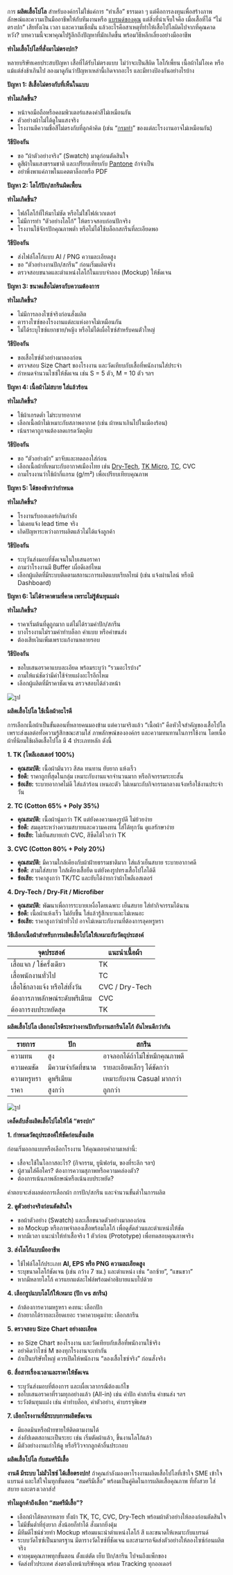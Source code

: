 การ **ผลิตเสื้อโปโล** สำหรับองค์กรไม่ใช่แค่การ “ทำเสื้อ” ธรรมดา ๆ แต่คือการลงทุนเพื่อสร้างภาพลักษณ์และความเป็นมืออาชีพให้กับทีมงานหรือ [แบรนด์ของคุณ](/blog/how-to-start-your-own-tshirt-business) แต่สิ่งที่น่าเจ็บใจคือ เมื่อเสื้อที่ได้ “ไม่ตรงปก” เสียทั้งเงิน เวลา และความเชื่อมั่น แล้วอะไรคือสาเหตุที่ทำให้เสื้อโปโลผิดไปจากที่คุณคาดหวัง? บทความนี้จะพาคุณไปรู้ลึกถึงปัญหาที่มักเกิดขึ้น พร้อมวิธีหลีกเลี่ยงอย่างมืออาชีพ

**ทำไมเสื้อโปโลที่สั่งมาไม่ตรงปก?**

หลายบริษัทเคยประสบปัญหา เสื้อที่ได้รับไม่ตรงแบบ ไม่ว่าจะเป็นสีผิด โลโก้เพี้ยน เนื้อผ้าไม่โอเค หรือแม้แต่ส่งช้าเกินไป ลองมาดูกันว่าปัญหาเหล่านี้เกิดจากอะไร และมีทางป้องกันอย่างไรบ้าง

**ปัญหา 1: สีเสื้อไม่ตรงกับที่เห็นในแบบ**

**ทำไมเกิดขึ้น?**

- หน้าจอมือถือหรือคอมพิวเตอร์แสดงค่าสีไม่เหมือนกัน
- ตัวอย่างผ้าไม่ได้ดูในแสงจริง
- โรงงานตีความชื่อสีไม่ตรงกับที่ลูกค้าคิด (เช่น “[กรมท่า](/blog/https://th.wikipedia.org/wiki/%E0%B8%AA%E0%B8%B5%E0%B8%81%E0%B8%A3%E0%B8%A1%E0%B8%97%E0%B9%88%E0%B8%B2)” ของแต่ละโรงงานอาจไม่เหมือนกัน)

**วิธีป้องกัน**

- ขอ “ผ้าตัวอย่างจริง” (Swatch) มาดูก่อนตัดสินใจ
- ดูสีผ้าในแสงธรรมชาติ และเปรียบเทียบกับ [Pantone](/blog/hot-clothing-color-trends-2025) ถ้าจำเป็น
- อย่าพึ่งพาแค่ภาพในแคตตาล็อกหรือ PDF

**ปัญหา 2: โลโก้ปัก/สกรีนผิดเพี้ยน**

**ทำไมเกิดขึ้น?**

- ไฟล์โลโก้ที่ให้มาไม่ชัด หรือไม่ใช่ไฟล์เวกเตอร์
- ไม่มีการทำ “ตัวอย่างโลโก้” ให้ตรวจสอบก่อนปักจริง
- โรงงานใช้จักรปักคุณภาพต่ำ หรือไม่ได้ใช้บล็อกสกรีนที่ละเอียดพอ

**วิธีป้องกัน**

- ส่งไฟล์โลโก้แบบ AI / PNG ความละเอียดสูง
- ขอ “ตัวอย่างงานปัก/สกรีน” ก่อนเริ่มผลิตจริง
- ตรวจสอบขนาดและตำแหน่งโลโก้ในแบบจำลอง (Mockup) ให้ชัดเจน

**ปัญหา 3: ขนาดเสื้อไม่ตรงกับความต้องการ**

**ทำไมเกิดขึ้น?**

- ไม่มีการลองไซซ์จริงก่อนสั่งผลิต
- ตารางไซซ์ของโรงงานแต่ละแห่งอาจไม่เหมือนกัน
- ไม่ได้ระบุไซซ์แยกชาย/หญิง หรือไม่ได้เผื่อไซซ์สำหรับคนตัวใหญ่

**วิธีป้องกัน**

- ขอเสื้อไซซ์ตัวอย่างมาลองก่อน
- ตรวจสอบ Size Chart ของโรงงาน และวัดเทียบกับเสื้อที่พนักงานใส่ประจำ
- กำหนดจำนวนไซซ์ให้ชัดเจน เช่น S = 5 ตัว, M = 10 ตัว ฯลฯ

**ปัญหา 4: เนื้อผ้าไม่สบาย ใส่แล้วร้อน**

**ทำไมเกิดขึ้น?**

- ใช้ผ้าเกรดต่ำ ไม่ระบายอากาศ
- เลือกเนื้อผ้าไม่เหมาะกับสภาพอากาศ (เช่น ผ้าหนาเกินไปในเมืองร้อน)
- เน้นราคาถูกจนต้องลดเกรดวัตถุดิบ

**วิธีป้องกัน**

- ขอ “ตัวอย่างผ้า” มาจับและทดลองใส่ก่อน
- เลือกเนื้อผ้าที่เหมาะกับอากาศเมืองไทย เช่น [Dry-Tech](/blog/what-is-dry-tech-fabric-polo-shirt), [TK Micro](/blog/what-is-tk-fabric), [TC](/blog/what-is-tc-fabric-what-type-of-fabric), CVC
- ถามโรงงานว่าใช้ผ้ากี่แกรม (g/m²) เพื่อเปรียบเทียบคุณภาพ

**ปัญหา 5: ได้ของช้ากว่ากำหนด**

**ทำไมเกิดขึ้น?**

- โรงงานรับออเดอร์เกินกำลัง
- ไม่เคยแจ้ง lead time จริง
- เกิดปัญหาระหว่างการผลิตแล้วไม่ได้แจ้งลูกค้า

**วิธีป้องกัน**

- ระบุวันส่งมอบที่ชัดเจนในใบเสนอราคา
- ถามว่าโรงงานมี Buffer เผื่อดีเลย์ไหม
- เลือกผู้ผลิตที่มีระบบติดตามสถานะการผลิตแบบเรียลไทม์ (เช่น แจ้งผ่านไลน์ หรือมี Dashboard)

**ปัญหา 6: ไม่ได้ราคาตามที่คาด เพราะไม่รู้ต้นทุนแฝง**

**ทำไมเกิดขึ้น?**

- ราคาเริ่มต้นที่ดูถูกมาก แต่ไม่ได้รวมค่าปัก/สกรีน
- บางโรงงานไม่รวมค่าทำบล็อก ค่าแบบ หรือค่าขนส่ง
- ต้องเสียเงินเพิ่มเพราะแก้งานหลายรอบ

**วิธีป้องกัน**

- ขอใบเสนอราคาแบบละเอียด พร้อมระบุว่า “รวมอะไรบ้าง”
- ถามให้แน่ชัดว่ามีค่าใช้จ่ายแฝงอะไรอีกไหม
- เลือกผู้ผลิตที่มีราคาชัดเจน ตรวจสอบได้ล่วงหน้า

![รูป](/blog/problems-after-ordering-polo-shirts-1.jpg)

**ผลิตเสื้อโปโล ใช้เนื้อผ้าอะไรดี**

การเลือกเนื้อผ้าเป็นขั้นตอนที่หลายคนมองข้าม แต่ความจริงแล้ว “เนื้อผ้า” คือหัวใจสำคัญของเสื้อโปโล เพราะส่งผลต่อทั้งความรู้สึกขณะสวมใส่ ภาพลักษณ์ขององค์กร และความทนทานในการใช้งาน โดยเนื้อผ้าที่นิยมใช้ผลิตเสื้อโปโล มี 4 ประเภทหลัก ดังนี้

**1. TK (โพลีเอสเตอร์ 100%)**

- **คุณสมบัติ:** เนื้อผ้ามันวาว สีสด ทนทาน ยับยาก แห้งเร็ว
- **ข้อดี:** ราคาถูกที่สุดในกลุ่ม เหมาะกับงานแจกจำนวนมาก หรือกิจกรรมระยะสั้น
- **ข้อเสีย:** ระบายอากาศไม่ดี ใส่แล้วร้อน เหนอะตัว ไม่เหมาะกับกิจกรรมกลางแจ้งหรือใช้งานประจำวัน

**2. TC (Cotton 65% + Poly 35%)**

- **คุณสมบัติ:** เนื้อผ้านุ่มกว่า TK แต่ยังคงความคงรูปดี ไม่ย้วยง่าย
- **ข้อดี:** สมดุลระหว่างความสบายและความคงทน ใส่ได้ทุกวัน ดูแลรักษาง่าย
- **ข้อเสีย:** ไม่เย็นสบายเท่า CVC, สีซีดได้ไวกว่า TK

**3. CVC (Cotton 80% + Poly 20%)**

- **คุณสมบัติ:** มีความใกล้เคียงกับผ้าฝ้ายธรรมชาติมาก ใส่แล้วเย็นสบาย ระบายอากาศดี
- **ข้อดี:** สวมใส่สบาย ใกล้เคียงเสื้อยืด แต่ยังคงรูปทรงเสื้อโปโลได้ดี
- **ข้อเสีย:** ราคาสูงกว่า TK/TC และยับได้ง่ายกว่าผ้าโพลีเอสเตอร์

**4. Dry-Tech / Dry-Fit / Microfiber**

- **คุณสมบัติ:** พัฒนาเพื่อการระบายเหงื่อโดยเฉพาะ เย็นสบาย ใส่ทำกิจกรรมได้นาน
- **ข้อดี:** เนื้อผ้าแห้งเร็ว ไม่อับชื้น ใส่แล้วรู้สึกเบาและไม่เหนอะ
- **ข้อเสีย:** ราคาสูงกว่าผ้าทั่วไป อาจไม่เหมาะกับงานที่ต้องการลุคหรูหรา

**วิธีเลือกเนื้อผ้าสำหรับการผลิตเสื้อโปโลให้เหมาะกับวัตถุประสงค์**

| จุดประสงค์                      | แนะนำเนื้อผ้า  |
| ------------------------------- | -------------- |
| เสื้อแจก / ใช้ครั้งเดียว        | TK             |
| เสื้อพนักงานทั่วไป              | TC             |
| เสื้อใช้กลางแจ้ง หรือใส่ทั้งวัน | CVC / Dry-Tech |
| ต้องการภาพลักษณ์ระดับพรีเมียม   | CVC            |
| ต้องการงบประหยัดสุด             | TK             |

**ผลิตเสื้อโปโล เลือกอะไรดีระหว่างงานปักกับงานสกรีนโลโก้ อันไหนดีกว่ากัน**

| รายการ     | ปัก                | สกรีน                          |
| ---------- | ------------------ | ------------------------------ |
| ความทน     | สูง                | อาจลอกได้ถ้าไม่ใช่หมึกคุณภาพดี |
| ความคมชัด  | มีความจำกัดที่ขนาด | รายละเอียดเล็กๆ ได้ชัดกว่า     |
| ความหรูหรา | ดูพรีเมียม         | เหมาะกับงาน Casual มากกว่า     |
| ราคา       | สูงกว่า            | ถูกกว่า                        |

![รูป](/blog/problems-after-ordering-polo-shirts-2.jpg)

**เคล็ดลับสั่งผลิตเสื้อโปโลให้ได้ “ตรงปก”**

**1. กำหนดวัตถุประสงค์ให้ชัดก่อนสั่งผลิต**

ก่อนเริ่มออกแบบหรือเลือกโรงงาน ให้คุณตอบคำถามเหล่านี้:

- เสื้อจะใช้ในโอกาสอะไร? (กิจกรรม, ยูนิฟอร์ม, ของที่ระลึก ฯลฯ)
- ผู้สวมใส่คือใคร? ต้องการความสุภาพหรือความคล่องตัว?
- ต้องการเน้นภาพลักษณ์หรือเน้นงบประหยัด?

คำตอบจะส่งผลต่อการเลือกผ้า การปัก/สกรีน และจำนวนขั้นต่ำในการผลิต

**2. ดูตัวอย่างจริงก่อนตัดสินใจ**

- ขอผ้าตัวอย่าง (Swatch) และเสื้อขนาดตัวอย่างมาลองก่อน
- ขอ Mockup หรือภาพจำลองเสื้อพร้อมโลโก้ เพื่อดูสัดส่วนและตำแหน่งให้ชัด
- หากมีเวลา แนะนำให้ทำเสื้อจริง 1 ตัวก่อน (Prototype) เพื่อทดสอบคุณภาพจริง

**3. ส่งโลโก้แบบมืออาชีพ**

- ใช้ไฟล์โลโก้ประเภท **AI, EPS หรือ PNG ความละเอียดสูง**
- ระบุขนาดโลโก้ชัดเจน (เช่น กว้าง 7 ซม.) และตำแหน่ง เช่น “อกซ้าย”, “แขนขวา”
- หากมีหลายโลโก้ ควรแยกแต่ละไฟล์พร้อมคำอธิบายแนบไปด้วย

**4. เลือกรูปแบบโลโก้ให้เหมาะ (ปัก vs สกรีน)**

- ถ้าต้องการความหรูหรา คงทน: เลือกปัก
- ถ้าอยากได้รายละเอียดเยอะ ราคาควบคุมง่าย: เลือกสกรีน

**5. ตรวจสอบ Size Chart อย่างละเอียด**

- ขอ Size Chart ของโรงงาน และวัดเทียบกับเสื้อที่พนักงานใช้จริง
- อย่าคิดว่าไซซ์ M ของทุกโรงงานจะเท่ากัน
- ถ้าเป็นบริษัทใหญ่ ควรเปิดให้พนักงาน “ลองเสื้อไซซ์จริง” ก่อนสั่งจริง

**6. สื่อสารเรื่องเวลาและราคาให้ชัดเจน**

- ระบุวันส่งมอบที่ต้องการ และเผื่อเวลากรณีต้องแก้ไข
- ขอใบเสนอราคาที่รวมทุกอย่างแล้ว (All-in) เช่น ค่าปัก ค่าสกรีน ค่าขนส่ง ฯลฯ
- ระวังต้นทุนแฝง เช่น ค่าทำบล็อก, ค่าตัวอย่าง, ค่าบรรจุพิเศษ

**7. เลือกโรงงานที่มีระบบการผลิตชัดเจน**

- มีแอดมินหรือฝ่ายขายให้ติดตามงานได้
- ส่งอัปเดตสถานะเป็นระยะ เช่น เริ่มตัดผ้าแล้ว, ขึ้นงานโลโก้แล้ว
- มีตัวอย่างงานเก่าให้ดู หรือรีวิวจากลูกค้าอื่นประกอบ

**ผลิตเสื้อโปโล กับสมศรีมีเสื้อ**

**งานดี มีระบบ ไม่มั่วไซซ์ ได้เสื้อตรงปก!** ถ้าคุณกำลังมองหาโรงงานผลิตเสื้อโปโลที่เข้าใจ SME เข้าใจแบรนด์ และใส่ใจในทุกขั้นตอน “สมศรีมีเสื้อ” พร้อมเป็นคู่คิดในการผลิตเสื้อคุณภาพ ที่ทั้งสวย ใส่สบาย และตรงเวลาส่ง!

**ทำไมลูกค้าถึงเลือก “สมศรีมีเสื้อ”?**

- เลือกผ้าได้หลากหลาย ทั้งผ้า TK, TC, CVC, Dry-Tech พร้อมผ้าตัวอย่างให้ลองก่อนตัดสินใจ
- ไม่มีขั้นต่ำที่ยุ่งยาก สั่งน้อยก็ทำได้ สั่งมากยิ่งคุ้ม
- มีทีมดีไซน์ช่วยทำ Mockup พร้อมแนะนำตำแหน่งโลโก้ สี และขนาดให้เหมาะกับแบรนด์
- ระบบวัดไซซ์เป็นมาตรฐาน มีตารางวัดไซซ์ที่ชัดเจน และสามารถจัดส่งตัวอย่างให้ลองไซซ์ก่อนผลิตจริง
- ควบคุมคุณภาพทุกขั้นตอน ตั้งแต่ตัด เย็บ ปัก/สกรีน ไปจนถึงแพ็กของ
- จัดส่งทั่วประเทศ ส่งตรงถึงหน้าบริษัทคุณ พร้อม Tracking ทุกออเดอร์
